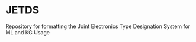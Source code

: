 # JETDS
Repository for formatting the Joint Electronics Type Designation System for ML and KG Usage
